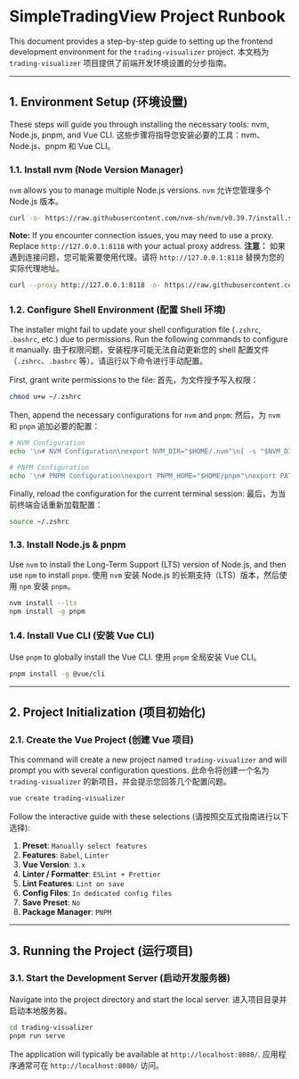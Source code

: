 # SimpleTradingView Project Runbook

This document provides a step-by-step guide to setting up the frontend development environment for the `trading-visualizer` project.
本文档为 `trading-visualizer` 项目提供了前端开发环境设置的分步指南。

---

## 1. Environment Setup (环境设置)

These steps will guide you through installing the necessary tools: nvm, Node.js, pnpm, and Vue CLI.
这些步骤将指导您安装必要的工具：nvm、Node.js、pnpm 和 Vue CLI。

### 1.1. Install nvm (Node Version Manager)

`nvm` allows you to manage multiple Node.js versions.
`nvm` 允许您管理多个 Node.js 版本。

```bash
curl -o- https://raw.githubusercontent.com/nvm-sh/nvm/v0.39.7/install.sh | bash
```

**Note:** If you encounter connection issues, you may need to use a proxy. Replace `http://127.0.0.1:8118` with your actual proxy address.
**注意：** 如果遇到连接问题，您可能需要使用代理。请将 `http://127.0.0.1:8118` 替换为您的实际代理地址。

```bash
curl --proxy http://127.0.0.1:8118 -o- https://raw.githubusercontent.com/nvm-sh/nvm/v0.39.7/install.sh | bash
```

### 1.2. Configure Shell Environment (配置 Shell 环境)

The installer might fail to update your shell configuration file (`.zshrc`, `.bashrc`, etc.) due to permissions. Run the following commands to configure it manually.
由于权限问题，安装程序可能无法自动更新您的 shell 配置文件（`.zshrc`、`.bashrc` 等）。请运行以下命令进行手动配置。

First, grant write permissions to the file:
首先，为文件授予写入权限：
```bash
chmod u+w ~/.zshrc
```

Then, append the necessary configurations for `nvm` and `pnpm`:
然后，为 `nvm` 和 `pnpm` 追加必要的配置：
```bash
# NVM Configuration
echo '\n# NVM Configuration\nexport NVM_DIR="$HOME/.nvm"\n[ -s "$NVM_DIR/nvm.sh" ] && \. "$NVM_DIR/nvm.sh"\n[ -s "$NVM_DIR/bash_completion" ] && \. "$NVM_DIR/bash_completion"' >> ~/.zshrc

# PNPM Configuration
echo '\n# PNPM Configuration\nexport PNPM_HOME="$HOME/pnpm"\nexport PATH="$PNPM_HOME:$PATH"' >> ~/.zshrc
```

Finally, reload the configuration for the current terminal session:
最后，为当前终端会话重新加载配置：
```bash
source ~/.zshrc
```

### 1.3. Install Node.js & pnpm

Use `nvm` to install the Long-Term Support (LTS) version of Node.js, and then use `npm` to install `pnpm`.
使用 `nvm` 安装 Node.js 的长期支持（LTS）版本，然后使用 `npm` 安装 `pnpm`。

```bash
nvm install --lts
npm install -g pnpm
```

### 1.4. Install Vue CLI (安装 Vue CLI)

Use `pnpm` to globally install the Vue CLI.
使用 `pnpm` 全局安装 Vue CLI。

```bash
pnpm install -g @vue/cli
```

---

## 2. Project Initialization (项目初始化)

### 2.1. Create the Vue Project (创建 Vue 项目)

This command will create a new project named `trading-visualizer` and will prompt you with several configuration questions.
此命令将创建一个名为 `trading-visualizer` 的新项目，并会提示您回答几个配置问题。

```bash
vue create trading-visualizer
```
Follow the interactive guide with these selections (请按照交互式指南进行以下选择):
1.  **Preset**: `Manually select features`
2.  **Features**: `Babel`, `Linter`
3.  **Vue Version**: `3.x`
4.  **Linter / Formatter**: `ESLint + Prettier`
5.  **Lint Features**: `Lint on save`
6.  **Config Files**: `In dedicated config files`
7.  **Save Preset**: `No`
8.  **Package Manager**: `PNPM`

---

## 3. Running the Project (运行项目)

### 3.1. Start the Development Server (启动开发服务器)

Navigate into the project directory and start the local server.
进入项目目录并启动本地服务器。

```bash
cd trading-visualizer
pnpm run serve
```

The application will typically be available at `http://localhost:8080/`.
应用程序通常可在 `http://localhost:8080/` 访问。
